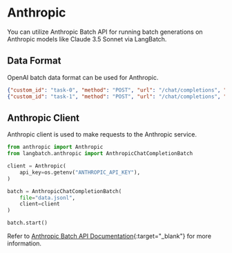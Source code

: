 # Anthropic

You can utilize Anthropic Batch API for running batch generations on Anthropic models like Claude 3.5 Sonnet via LangBatch.

## Data Format

OpenAI batch data format can be used for Anthropic.

```json
{"custom_id": "task-0", "method": "POST", "url": "/chat/completions", "body": {"model": "gpt-4o", "messages": [{"role": "system", "content": "You are an AI assistant that helps people find information."}, {"role": "user", "content": "When was Microsoft founded?"}]}}
{"custom_id": "task-1", "method": "POST", "url": "/chat/completions", "body": {"model": "gpt-4o", "messages": [{"role": "system", "content": "You are an AI assistant that helps people find information."}, {"role": "user", "content": "When was the first XBOX released?"}]}}
```

## Anthropic Client

Anthropic client is used to make requests to the Anthropic service.

```python
from anthropic import Anthropic
from langbatch.anthropic import AnthropicChatCompletionBatch

client = Anthropic(
    api_key=os.getenv("ANTHROPIC_API_KEY"),
)

batch = AnthropicChatCompletionBatch(
    file="data.jsonl",
    client=client
)

batch.start()
```

Refer to [Anthropic Batch API Documentation](https://docs.anthropic.com/en/docs/build-with-claude/message-batches){:target="_blank"} for more information.